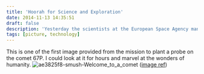 ```yaml
---
title: 'Hoorah for Science and Exploration'
date: 2014-11-13 14:35:51
draft: false
description: 'Yesterday the scientists at the European Space Agency managed to plant a probe on a comet. It took 10 years to get there and great teamwork and planning.'
tags: [picture, technology]
---
```


This is one of the first image provided from the mission to plant a probe on the comet 67P. I could look at it for hours and marvel at the wonders of humanity. ![ae3825f8-smush-Welcome_to_a_comet](https://big-andy.co.uk/wp/../shared/ae3825f8-smush-Welcome_to_a_comet.jpg) ([image ref](http://www.esa.int/spaceinimages/Images/2014/11/Welcome_to_a_comet))